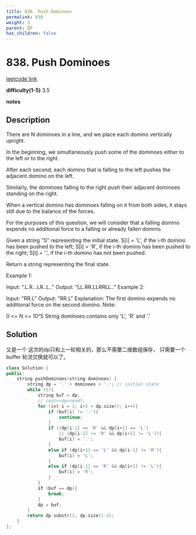 ```yaml
---
title: 838. Push Dominoes
permalink: 838
weight: 3
parent: DP
has_children: false
---
```

# 838. Push Dominoes
[leetcode link](https://leetcode.com/problems/push-dominoes/)

**difficulty(1-5)** 
3.5

**notes**   


## Description
There are N dominoes in a line, and we place each domino vertically upright.

In the beginning, we simultaneously push some of the dominoes either to the left or to the right.



After each second, each domino that is falling to the left pushes the adjacent domino on the left.

Similarly, the dominoes falling to the right push their adjacent dominoes standing on the right.

When a vertical domino has dominoes falling on it from both sides, it stays still due to the balance of the forces.

For the purposes of this question, we will consider that a falling domino expends no additional force to a falling or already fallen domino.

Given a string "S" representing the initial state. S[i] = 'L', if the i-th domino has been pushed to the left; S[i] = 'R', if the i-th domino has been pushed to the right; S[i] = '.', if the i-th domino has not been pushed.

Return a string representing the final state. 

Example 1:

Input: ".L.R...LR..L.."
Output: "LL.RR.LLRRLL.."
Example 2:

Input: "RR.L"
Output: "RR.L"
Explanation: The first domino expends no additional force on the second domino.
Note:

0 <= N <= 10^5
String dominoes contains only 'L', 'R' and '.'

## Solution
又是一个 这次的dp只和上一轮相关的，那么不需要二维数组保存， 只需要一个buffer 轮流交换就可以了。

```c++
class Solution {
public:
    string pushDominoes(string dominoes) {
        string dp = '.' + dominoes + '.'; // initial state
        while (1){
            string buf = dp;
            // cout<<dp<<endl;
            for (int i = 1; i+1 < dp.size(); i++){
                if (buf[i] != '.'){
                    continue;
                }
                if ((dp[i-1] == 'R' && dp[i+1] == 'L')
                    || (dp[i-1] != 'R' && dp[i+1] != 'L')){
                    buf[i] = '.';
                }
                else if (dp[i+1] == 'L' && dp[i-1] != 'R'){
                    buf[i] = 'L';
                }
                else if (dp[i-1] == 'R' && dp[i+1] != 'L'){
                    buf[i] = 'R';
                }
            }
            if (buf == dp){
                break;
            }
            dp = buf;
        }
        return dp.substr(1, dp.size()-2);
    }
};
```


